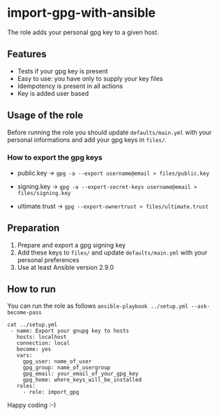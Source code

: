 # import-gpg-with-ansible

The role adds your personal gpg key to a given host. 

## Features

- Tests if your gpg key is present
- Easy to use: you have only to supply your key files
- Idempotency is present in all actions
- Key is added user based

## Usage of the role
Before running the role you should update `defaults/main.yml` with your personal informations and add your gpg keys in `files/`. 

### How to export the gpg keys
- public.key -> `gpg -a --export username@email > files/public.key`

- signing.key -> `gpg -a --export-secret-keys username@email > files/signing.key`

- ultimate.trust -> `gpg --export-ownertrust > files/ultimate.trust`

## Preparation

1. Prepare and export a gpg signing key
2. Add these keys to `files/` and update `defaults/main.yml` with your personal preferences
3. Use at least Ansible version 2.9.0

## How to run

You can run the role as follows `ansible-playbook ../setup.yml --ask-become-pass`
```
cat ../setup.yml
 - name: Export your gnupg key to hosts
   hosts: localhost
   connection: local
   become: yes
   vars:
     gpg_user: name_of_user
     gpg_group: name_of_usergroup
     gpg_email: your_email_of_your_gpg_key
     gpg_home: where_keys_will_be_installed
   roles:
     - role: import_gpg
```
Happy coding :-)
